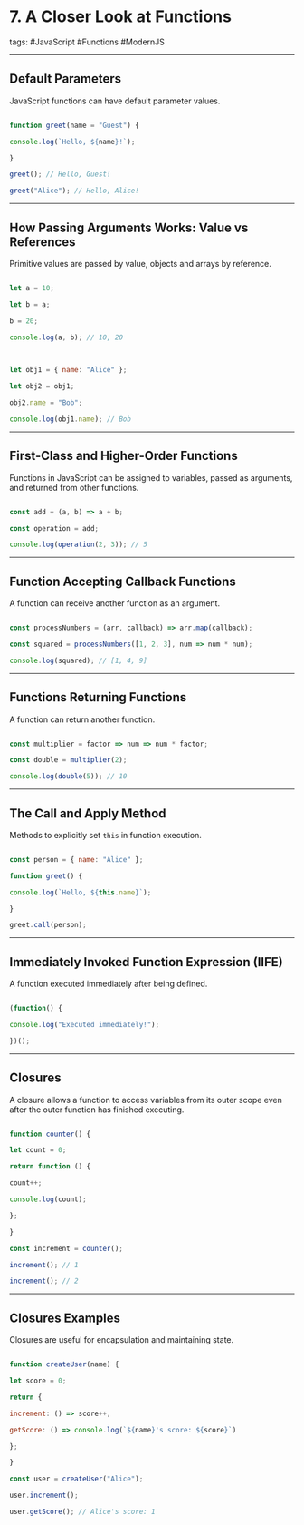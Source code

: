 # 7.  A Closer Look at Functions

tags: #JavaScript #Functions #ModernJS

---

## **Default Parameters**

JavaScript functions can have default parameter values.

```js

function greet(name = "Guest") {

console.log(`Hello, ${name}!`);

}

greet(); // Hello, Guest!

greet("Alice"); // Hello, Alice!

```

---

## **How Passing Arguments Works: Value vs References**

Primitive values are passed by value, objects and arrays by reference.

```js

let a = 10;

let b = a;

b = 20;

console.log(a, b); // 10, 20

  

let obj1 = { name: "Alice" };

let obj2 = obj1;

obj2.name = "Bob";

console.log(obj1.name); // Bob

```

---

## **First-Class and Higher-Order Functions**

Functions in JavaScript can be assigned to variables, passed as arguments, and returned from other functions.

```js

const add = (a, b) => a + b;

const operation = add;

console.log(operation(2, 3)); // 5

```

---

## **Function Accepting Callback Functions**

A function can receive another function as an argument.

```js

const processNumbers = (arr, callback) => arr.map(callback);

const squared = processNumbers([1, 2, 3], num => num * num);

console.log(squared); // [1, 4, 9]

```

---

## **Functions Returning Functions**

A function can return another function.


```js

const multiplier = factor => num => num * factor;

const double = multiplier(2);

console.log(double(5)); // 10

```

---

## **The Call and Apply Method**

Methods to explicitly set `this` in function execution.

```js

const person = { name: "Alice" };

function greet() {

console.log(`Hello, ${this.name}`);

}

greet.call(person);

```

---

## **Immediately Invoked Function Expression (IIFE)**

A function executed immediately after being defined.

```js

(function() {

console.log("Executed immediately!");

})();

```

---

## **Closures**

A closure allows a function to access variables from its outer scope even after the outer function has finished executing.

```js

function counter() {

let count = 0;

return function () {

count++;

console.log(count);

};

}

const increment = counter();

increment(); // 1

increment(); // 2

```

---

## **Closures Examples**

Closures are useful for encapsulation and maintaining state.

```js

function createUser(name) {

let score = 0;

return {

increment: () => score++,

getScore: () => console.log(`${name}'s score: ${score}`)

};

}

const user = createUser("Alice");

user.increment();

user.getScore(); // Alice's score: 1

```